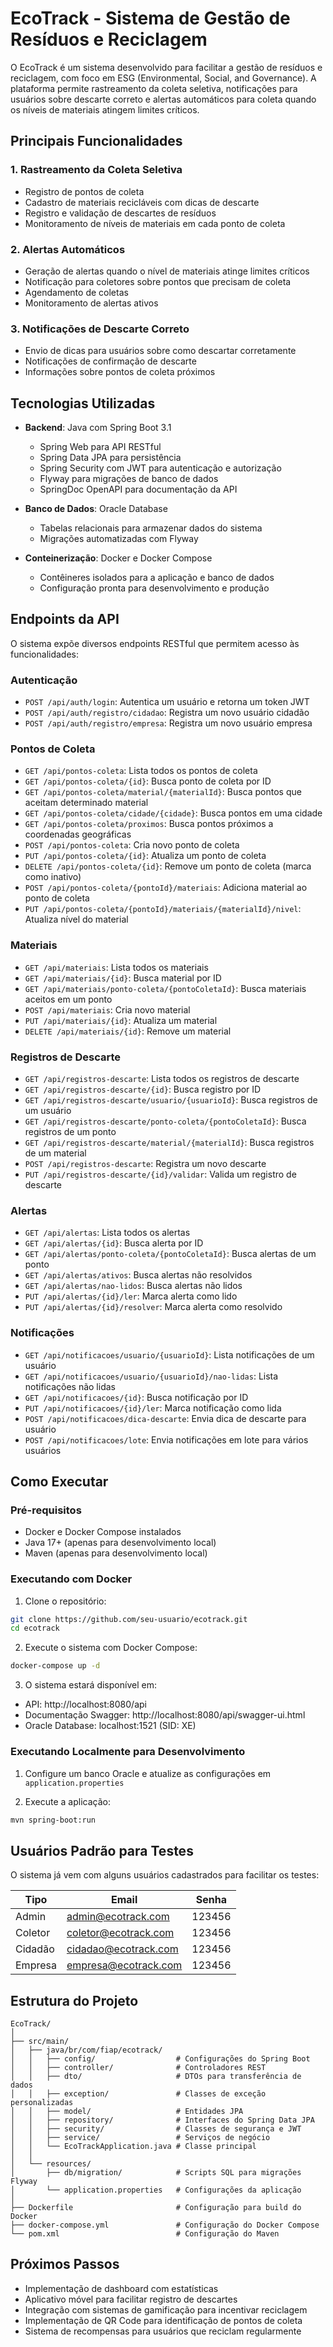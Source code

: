 # EcoTrack - Sistema de Gestão de Resíduos e Reciclagem

O EcoTrack é um sistema desenvolvido para facilitar a gestão de resíduos e reciclagem, com foco em ESG (Environmental, Social, and Governance). A plataforma permite rastreamento da coleta seletiva, notificações para usuários sobre descarte correto e alertas automáticos para coleta quando os níveis de materiais atingem limites críticos.

## Principais Funcionalidades

### 1. Rastreamento da Coleta Seletiva
- Registro de pontos de coleta
- Cadastro de materiais recicláveis com dicas de descarte
- Registro e validação de descartes de resíduos
- Monitoramento de níveis de materiais em cada ponto de coleta

### 2. Alertas Automáticos
- Geração de alertas quando o nível de materiais atinge limites críticos
- Notificação para coletores sobre pontos que precisam de coleta
- Agendamento de coletas
- Monitoramento de alertas ativos

### 3. Notificações de Descarte Correto
- Envio de dicas para usuários sobre como descartar corretamente
- Notificações de confirmação de descarte
- Informações sobre pontos de coleta próximos

## Tecnologias Utilizadas

- **Backend**: Java com Spring Boot 3.1
  - Spring Web para API RESTful
  - Spring Data JPA para persistência
  - Spring Security com JWT para autenticação e autorização
  - Flyway para migrações de banco de dados
  - SpringDoc OpenAPI para documentação da API

- **Banco de Dados**: Oracle Database
  - Tabelas relacionais para armazenar dados do sistema
  - Migrações automatizadas com Flyway

- **Conteinerização**: Docker e Docker Compose
  - Contêineres isolados para a aplicação e banco de dados
  - Configuração pronta para desenvolvimento e produção

## Endpoints da API

O sistema expõe diversos endpoints RESTful que permitem acesso às funcionalidades:

### Autenticação
- `POST /api/auth/login`: Autentica um usuário e retorna um token JWT
- `POST /api/auth/registro/cidadao`: Registra um novo usuário cidadão
- `POST /api/auth/registro/empresa`: Registra um novo usuário empresa

### Pontos de Coleta
- `GET /api/pontos-coleta`: Lista todos os pontos de coleta
- `GET /api/pontos-coleta/{id}`: Busca ponto de coleta por ID
- `GET /api/pontos-coleta/material/{materialId}`: Busca pontos que aceitam determinado material
- `GET /api/pontos-coleta/cidade/{cidade}`: Busca pontos em uma cidade
- `GET /api/pontos-coleta/proximos`: Busca pontos próximos a coordenadas geográficas
- `POST /api/pontos-coleta`: Cria novo ponto de coleta
- `PUT /api/pontos-coleta/{id}`: Atualiza um ponto de coleta
- `DELETE /api/pontos-coleta/{id}`: Remove um ponto de coleta (marca como inativo)
- `POST /api/pontos-coleta/{pontoId}/materiais`: Adiciona material ao ponto de coleta
- `PUT /api/pontos-coleta/{pontoId}/materiais/{materialId}/nivel`: Atualiza nível do material

### Materiais
- `GET /api/materiais`: Lista todos os materiais
- `GET /api/materiais/{id}`: Busca material por ID
- `GET /api/materiais/ponto-coleta/{pontoColetaId}`: Busca materiais aceitos em um ponto
- `POST /api/materiais`: Cria novo material
- `PUT /api/materiais/{id}`: Atualiza um material
- `DELETE /api/materiais/{id}`: Remove um material

### Registros de Descarte
- `GET /api/registros-descarte`: Lista todos os registros de descarte
- `GET /api/registros-descarte/{id}`: Busca registro por ID
- `GET /api/registros-descarte/usuario/{usuarioId}`: Busca registros de um usuário
- `GET /api/registros-descarte/ponto-coleta/{pontoColetaId}`: Busca registros de um ponto
- `GET /api/registros-descarte/material/{materialId}`: Busca registros de um material
- `POST /api/registros-descarte`: Registra um novo descarte
- `PUT /api/registros-descarte/{id}/validar`: Valida um registro de descarte

### Alertas
- `GET /api/alertas`: Lista todos os alertas
- `GET /api/alertas/{id}`: Busca alerta por ID
- `GET /api/alertas/ponto-coleta/{pontoColetaId}`: Busca alertas de um ponto
- `GET /api/alertas/ativos`: Busca alertas não resolvidos
- `GET /api/alertas/nao-lidos`: Busca alertas não lidos
- `PUT /api/alertas/{id}/ler`: Marca alerta como lido
- `PUT /api/alertas/{id}/resolver`: Marca alerta como resolvido

### Notificações
- `GET /api/notificacoes/usuario/{usuarioId}`: Lista notificações de um usuário
- `GET /api/notificacoes/usuario/{usuarioId}/nao-lidas`: Lista notificações não lidas
- `GET /api/notificacoes/{id}`: Busca notificação por ID
- `PUT /api/notificacoes/{id}/ler`: Marca notificação como lida
- `POST /api/notificacoes/dica-descarte`: Envia dica de descarte para usuário
- `POST /api/notificacoes/lote`: Envia notificações em lote para vários usuários

## Como Executar

### Pré-requisitos
- Docker e Docker Compose instalados
- Java 17+ (apenas para desenvolvimento local)
- Maven (apenas para desenvolvimento local)

### Executando com Docker

1. Clone o repositório:
```bash
git clone https://github.com/seu-usuario/ecotrack.git
cd ecotrack
```

2. Execute o sistema com Docker Compose:
```bash
docker-compose up -d
```

3. O sistema estará disponível em:
- API: http://localhost:8080/api
- Documentação Swagger: http://localhost:8080/api/swagger-ui.html
- Oracle Database: localhost:1521 (SID: XE)

### Executando Localmente para Desenvolvimento

1. Configure um banco Oracle e atualize as configurações em `application.properties`

2. Execute a aplicação:
```bash
mvn spring-boot:run
```

## Usuários Padrão para Testes

O sistema já vem com alguns usuários cadastrados para facilitar os testes:

| Tipo      | Email                  | Senha  |
|-----------|------------------------|--------|
| Admin     | admin@ecotrack.com     | 123456 |
| Coletor   | coletor@ecotrack.com   | 123456 |
| Cidadão   | cidadao@ecotrack.com   | 123456 |
| Empresa   | empresa@ecotrack.com   | 123456 |

## Estrutura do Projeto

```
EcoTrack/
│
├── src/main/
│   ├── java/br/com/fiap/ecotrack/
│   │   ├── config/                  # Configurações do Spring Boot
│   │   ├── controller/              # Controladores REST
│   │   ├── dto/                     # DTOs para transferência de dados
│   │   ├── exception/               # Classes de exceção personalizadas
│   │   ├── model/                   # Entidades JPA
│   │   ├── repository/              # Interfaces do Spring Data JPA
│   │   ├── security/                # Classes de segurança e JWT
│   │   ├── service/                 # Serviços de negócio
│   │   └── EcoTrackApplication.java # Classe principal
│   │
│   └── resources/
│       ├── db/migration/            # Scripts SQL para migrações Flyway
│       └── application.properties   # Configurações da aplicação
│
├── Dockerfile                       # Configuração para build do Docker
├── docker-compose.yml               # Configuração do Docker Compose
└── pom.xml                          # Configuração do Maven
```

## Próximos Passos

- Implementação de dashboard com estatísticas
- Aplicativo móvel para facilitar registro de descartes
- Integração com sistemas de gamificação para incentivar reciclagem
- Implementação de QR Code para identificação de pontos de coleta
- Sistema de recompensas para usuários que reciclam regularmente
